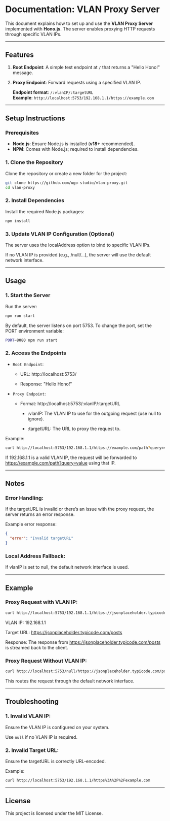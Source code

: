 # Documentation: VLAN Proxy Server

This document explains how to set up and use the **VLAN Proxy Server** implemented with **Hono.js**. The server enables proxying HTTP requests through specific VLAN IPs.

---

## Features

1. **Root Endpoint**: A simple test endpoint at `/` that returns a "Hello Hono!" message.
2. **Proxy Endpoint**: Forward requests using a specified VLAN IP.

   **Endpoint format**: `/:vlanIP/:targetURL`  
   **Example**: `http://localhost:5753/192.168.1.1/https://example.com`

---

## Setup Instructions

### Prerequisites

- **Node.js**: Ensure Node.js is installed (**v18+** recommended).  
- **NPM**: Comes with Node.js; required to install dependencies.

### 1. Clone the Repository

Clone the repository or create a new folder for the project:

```bash
git clone https://github.com/ugo-studio/vlan-proxy.git
cd vlan-proxy
```

### 2. Install Dependencies

Install the required Node.js packages:

```bash
npm install
```

### 3. Update VLAN IP Configuration (Optional)

The server uses the localAddress option to bind to specific VLAN IPs.

If no VLAN IP is provided (e.g., /null/...), the server will use the default network interface.


---

## Usage

### 1. Start the Server

Run the server:

```bash
npm run start
```

By default, the server listens on port 5753. To change the port, set the PORT environment variable:

```bash
PORT=8080 npm run start
```

### 2. Access the Endpoints

- `Root Endpoint`:

    - URL: http://localhost:5753/

    - Response: "Hello Hono!"


- `Proxy Endpoint`:

    - Format: http://localhost:5753/:vlanIP/:targetURL

       - :vlanIP: The VLAN IP to use for the outgoing request (use null to ignore).

       - :targetURL: The URL to proxy the request to.



Example:

```bash
curl http://localhost:5753/192.168.1.1/https://example.com/path?query=value
```

If 192.168.1.1 is a valid VLAN IP, the request will be forwarded to https://example.com/path?query=value using that IP.


---

## Notes

### Error Handling:

If the targetURL is invalid or there’s an issue with the proxy request, the server returns an error response.

Example error response:

```json
{
  "error": "Invalid targetURL"
}
```

### Local Address Fallback:

If vlanIP is set to null, the default network interface is used.


---

## Example

### Proxy Request with VLAN IP:

```bash
curl http://localhost:5753/192.168.1.1/https://jsonplaceholder.typicode.com/posts
```

VLAN IP: 192.168.1.1

Target URL: https://jsonplaceholder.typicode.com/posts

Response: The response from https://jsonplaceholder.typicode.com/posts is streamed back to the client.


### Proxy Request Without VLAN IP:

```bash
curl http://localhost:5753/null/https://jsonplaceholder.typicode.com/posts
```

This routes the request through the default network interface.


---

## Troubleshooting

### 1. Invalid VLAN IP:

Ensure the VLAN IP is configured on your system.

Use `null` if no VLAN IP is required.



### 2. Invalid Target URL:

Ensure the targetURL is correctly URL-encoded.


Example:

```bash
curl http://localhost:5753/192.168.1.1/https%3A%2F%2Fexample.com
```




---

## License

This project is licensed under the MIT License.

